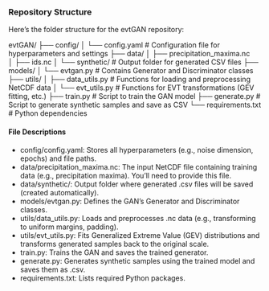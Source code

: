 ### Repository Structure

Here’s the folder structure for the evtGAN repository:

evtGAN/
├── config/
│ └── config.yaml # Configuration file for hyperparameters and settings
├── data/
│ ├── precipitation_maxima.nc  
│ ├── ids.nc
│ └── synthetic/ # Output folder for generated CSV files
├── models/
│ └── evtgan.py # Contains Generator and Discriminator classes
├── utils/
│ ├── data_utils.py # Functions for loading and preprocessing NetCDF data
│ └── evt_utils.py # Functions for EVT transformations (GEV fitting, etc.)
├── train.py # Script to train the GAN model
├── generate.py # Script to generate synthetic samples and save as CSV
└── requirements.txt # Python dependencies

#### File Descriptions

- config/config.yaml: Stores all hyperparameters (e.g., noise dimension, epochs) and file paths.
- data/precipitation_maxima.nc: The input NetCDF file containing training data (e.g., precipitation maxima). You’ll need to provide this file.
- data/synthetic/: Output folder where generated .csv files will be saved (created automatically).
- models/evtgan.py: Defines the GAN’s Generator and Discriminator classes.
- utils/data_utils.py: Loads and preprocesses .nc data (e.g., transforming to uniform margins, padding).
- utils/evt_utils.py: Fits Generalized Extreme Value (GEV) distributions and transforms generated samples back to the original scale.
- train.py: Trains the GAN and saves the trained generator.
- generate.py: Generates synthetic samples using the trained model and saves them as .csv.
- requirements.txt: Lists required Python packages.
